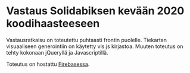 # Vastaus Solidabiksen kevään 2020 koodihaasteeseen

Vastausratkaisu on toteutettu puhtaasti frontin puolelle. Tiekartan visuaaliseen generointiin on käytetty vis.js kirjastoa. Muuten toteutus on tehty kokonaan jQueryllä ja Javascriptillä.

Toteutus on hostattu [Firebasessa](https://koodihaaste-spring-2020.web.app/).